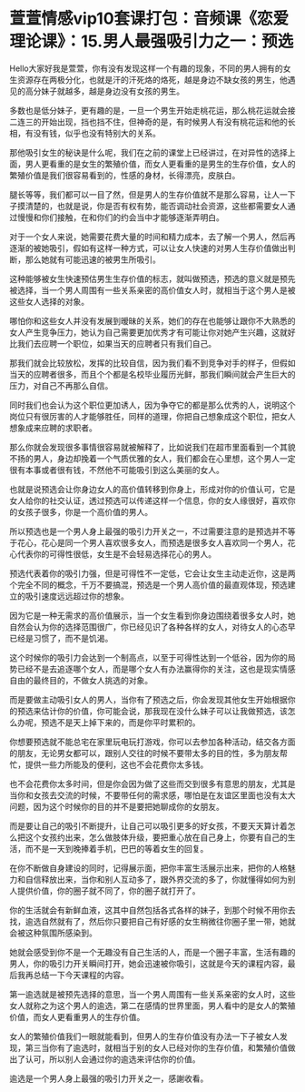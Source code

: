 # 萱萱情感vip10套课打包：音频课《恋爱理论课》：15.男人最强吸引力之一：预选

Hello大家好我是萱萱，你有没有发现这样一个有趣的现象，不同的男人拥有的女生资源存在两极分化，也就是汗的汗死烙的烙死，越是身边不缺女孩的男生，他遇见的高分妹子就越多，越是身边没有女孩的男生。

多数也是低分妹子，更有趣的是，一旦一个男生开始走桃花运，那么桃花运就会接二连三的开始出现，挡也挡不住，但神奇的是，有时候男人有没有桃花运和他的长相，有没有钱，似乎也没有特别大的关系。

那他吸引女生的秘诀是什么呢，我们在之前的课堂上已经讲过，在对异性的选择上面，男人更看重的是女生的繁殖价值，而女人更看重的是男生的生存价值，女人的繁殖价值是我们很容易看到的，性感的身材，长得漂亮，皮肤白。

腿长等等，我们都可以一目了然，但是男人的生存价值就不是那么容易，让人一下子摸清楚的，也就是说，你是否有权有势，能否调动社会资源，这些都需要女人通过慢慢和你们接触，在和你们的约会当中才能够逐渐弄明白。

对于一个女人来说，她需要花费大量的时间和精力成本，去了解一个男人，然后再逐渐的被她吸引，假如有这样一种方式，可以让女人快速的对男人生存价值做出判断，那么她就有可能迅速的被男生所吸引。

这种能够被女生快速预估男生生存价值的标志，就叫做预选，预选的意义就是预先被选择，当一个男人周围有一些关系亲密的高价值女人时，就相当于这个男人是被这些女人选择的对象。

哪怕你和这些女人并没有发展到暧昧的关系，她们的存在也能够让跟你不大熟悉的女人产生竞争压力，她认为自己需要更加优秀才有可能让你对她产生兴趣，这就好比我们去应聘一个职位，如果当天的应聘者只有我们自己。

那我们就会比较放松，发挥的比较自信，因为我们看不到竞争对手的样子，但假如当天的应聘者很多，而且个个都是名校毕业履历光鲜，那我们瞬间就会产生巨大的压力，对自己不再那么自信。

同时我们也会认为这个职位更加诱人，因为争夺它的都是那么优秀的人，说明这个岗位只有很厉害的人才能够胜任，同样的道理，你把自己想象成这个职位，把女人想象成来应聘的求职者。

那么你就会发现很多事情很容易就被解释了，比如说我们在超市里面看到一个其貌不扬的男人，身边却挽着一个气质优雅的女人，我们都会在心里想，这个男人一定很有本事或者很有钱，不然他不可能吸引到这么美丽的女人。

也就是说预选会让你身边女人的高价值转移到你身上，形成对你的价值认可，它是女人给你的社交认证，透过预选可以传递这样一个信息，你的女人缘很好，喜欢你的女孩子很多，你是一个高价值的男人。

所以预选也是一个男人身上最强的吸引力开关之一，不过需要注意的是预选并不等于花心，花心是同一个男人喜欢很多女人，而预选是很多女人喜欢同一个男人，花心代表你的可得性很低，女生是不会轻易选择花心的男人。

预选代表着你的吸引力强，但是可得性不一定低，它会让女生主动走近你，这是两个完全不同的概念，千万不要搞混，预选是一个男人高价值的最直观体现，预选建立的吸引速度远远超过你的想象。

因为它是一种无需求的高价值展示，当一个女生看到你身边围绕着很多女人时，她自然会认为你的选择范围很广，你已经见识了各种各样的女人，对待女人的心态早已经是习惯了，而不是饥渴。

这个时候你的吸引力会达到一个制高点，以至于可得性达到一个低谷，因为你的局势已经不是去追逐哪个女人，而是哪个女人有办法赢得你的关注，这也是现实情感自由的最终目的，不做女人挑选的对象。

而是要做主动吸引女人的男人，当你有了预选之后，你会发现其他女生开始根据你的预选来估计你的价值，你可能会说，那我现在没什么妹子可以让我做预选，该怎么办呢，预选不是天上掉下来的，而是你平时累积的。

你想要预选就不能总宅在家里玩电玩打游戏，你可以去参加各种活动，结交各方面的朋友，无论男女都可以，跟别人交往的时候不要带太多的目的性，多为朋友帮忙，提供一些力所能及的便利，这也不会花费你太多钱。

也不会花费你太多时间，但是你会因为做了这些而交到很多有意思的朋友，尤其是当你和女孩去交流的时候，不要带任何的需求感，哪怕是在友谊区里面也没有太大问题，因为这个时候你的目的并不是要把她聊成你的女朋友。

而是要让自己的吸引不断提升，让自己可以吸引更多的好女孩，不要天天算计着怎么把这个女孩约出来，怎么做肢体升级，要把重心放在自己身上，你要有自己的生活，而不是一天到晚捧着手机，巴巴的等着女生的回复。

在你不断做自身建设的同时，记得展示面，把你丰富生活展示出来，把你的人格魅力和自信释放出来，当你和别人互动多了，跟外界交流的多了，你就懂得如何为别人提供价值，你的圈子就不同了，你的圈子就打开了。

你的生活就会有新鲜血液，这其中自然包括各式各样的妹子，到那个时候不用你去找，逾选自然就有了，然后你只要把自己有好感的女生稍微往你圈子里一带，她就会被这种氛围所感染到。

她就会感受到你不是一个无趣没有自己生活的人，而是一个圈子丰富，生活有趣的男人，你的吸引力开关瞬间打开，她会迅速被你吸引，这就是今天的课程内容，最后我再总结一下今天课程的内容。

第一逾选就是被预先选择的意思，当一个男人周围有一些关系亲密的女人时，这些女人就称之为这个男人的逾选，第二在感情的世界里面，男人看中的是女人的繁殖价值，而女人更看重男人的生存价值。

女人的繁殖价值我们一眼就能看到，但男人的生存价值没有办法一下子被女人发现，第三当你有了逾选时，就相当于别的女人已经对你的生存价值，和繁殖价值做出了认可，所以别人会通过你的逾选来评估你的价值。

逾选是一个男人身上最强的吸引力开关之一，感謝收看。
